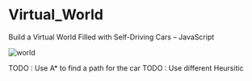 # Virtual_World
Build a Virtual World Filled with Self-Driving Cars – JavaScript


![world](https://github.com/kyebinan/Virtual_World/assets/155234248/1c469a2a-4d72-4181-a751-210de7ce4e8f)




TODO : Use A* to find a path for the car
TODO : Use different Heursitic


